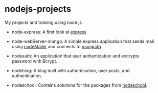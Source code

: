 # nodejs-projects

My projects and training using node js

- node-express: A first look at [express](http://expressjs.com/)

- node-webServer-mongo: A simple express application that sends mail using [nodeMailer](https://nodemailer.com/) and connects to [mongodb](https://www.mongodb.org/)

- nodeauth: An application that user authentication and encrypts password with Bcrypt.

- nodeblog: A blog built with authentication, user posts, and authentication.

- nodeschool: Contains solutions for the packages from [nodeschool](http://nodeschool.io).
